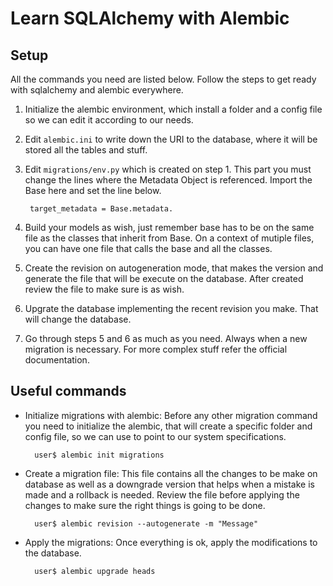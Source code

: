 # Learn SQLAlchemy with Alembic

## Setup

All the commands you need are listed below. Follow the steps to get ready with
sqlalchemy and alembic everywhere.

1. Initialize the alembic environment, which install a folder and a config file
so we can edit it according to our needs.

2. Edit `alembic.ini` to write down the URI to the database, where it will be
stored all the tables and stuff.

3. Edit `migrations/env.py` which is created on step 1. This part you must
change the lines where the Metadata Object is referenced. Import the Base here
and set the line below.

        target_metadata = Base.metadata.

4. Build your models as wish, just remember base has to be on the same file as
the classes that inherit from Base. On a context of mutiple files, you can have
one file that calls the base and all the classes.

5. Create the revision on autogeneration mode, that makes the version and
generate the file that will be execute on the database. After created review
the file to make sure is as wish.

6. Upgrate the database implementing the recent revision you make. That will
change the database.

7. Go through steps 5 and 6 as much as you need. Always when a new migration
is necessary. For more complex stuff refer the official documentation.

## Useful commands

* Initialize migrations with alembic: Before any other migration command you
need to initialize the alembic, that will create a specific folder and config
file, so we can use to point to our system specifications.

        user$ alembic init migrations

* Create a migration file: This file contains all the changes to be make on
database as well as a downgrade version that helps when a mistake is made and
a rollback is needed. Review the file before applying the changes to make sure
the right things is going to be done.

        user$ alembic revision --autogenerate -m "Message"

* Apply the migrations: Once everything is ok, apply the modifications to the
database.

        user$ alembic upgrade heads
